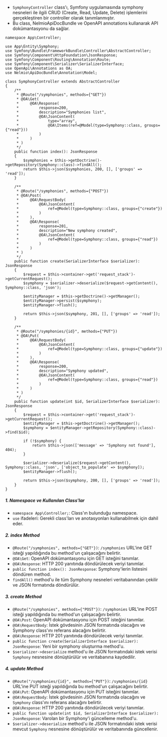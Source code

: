 + `SymphonyController` class'ı, Symfony uygulamasında symphony nesneleri ile ilgili CRUD (Create, Read, Update, Delete) işlemlerini gerçekleştiren bir controller olarak tanımlanmıştır.
+ Bu class, NelmioApiDocBundle ve OpenAPI annotations kullanarak API dokümantasyonu da sağlar.
~~~~~~~
namespace App\Controller;

use App\Entity\Symphony;
use Symfony\Bundle\FrameworkBundle\Controller\AbstractController;
use Symfony\Component\HttpFoundation\JsonResponse;
use Symfony\Component\Routing\Annotation\Route;
use Symfony\Component\Serializer\SerializerInterface;
use OpenApi\Annotations as OA;
use Nelmio\ApiDocBundle\Annotation\Model;

class SymphonyController extends AbstractController
{
    /**
     * @Route("/symphonies", methods={"GET"})
     * @OA\Get(
     *     @OA\Response(
     *         response=200,
     *         description="Symphonies list",
     *         @OA\JsonContent(
     *             type="array",
     *             @OA\Items(ref=@Model(type=Symphony::class, groups={"read"}))
     *         )
     *     )
     * )
     */
    public function index(): JsonResponse
    {
        $symphonies = $this->getDoctrine()->getRepository(Symphony::class)->findAll();
        return $this->json($symphonies, 200, [], ['groups' => 'read']);
    }

    /**
     * @Route("/symphonies", methods={"POST"})
     * @OA\Post(
     *     @OA\RequestBody(
     *         @OA\JsonContent(
     *             ref=@Model(type=Symphony::class, groups={"create"})
     *         )
     *     ),
     *     @OA\Response(
     *         response=201,
     *         description="New symphony created",
     *         @OA\JsonContent(
     *             ref=@Model(type=Symphony::class, groups={"read"})
     *         )
     *     )
     * )
     */
    public function create(SerializerInterface $serializer): JsonResponse
    {
        $request = $this->container->get('request_stack')->getCurrentRequest();
        $symphony = $serializer->deserialize($request->getContent(), Symphony::class, 'json');

        $entityManager = $this->getDoctrine()->getManager();
        $entityManager->persist($symphony);
        $entityManager->flush();

        return $this->json($symphony, 201, [], ['groups' => 'read']);
    }

    /**
     * @Route("/symphonies/{id}", methods={"PUT"})
     * @OA\Put(
     *     @OA\RequestBody(
     *         @OA\JsonContent(
     *             ref=@Model(type=Symphony::class, groups={"update"})
     *         )
     *     ),
     *     @OA\Response(
     *         response=200,
     *         description="Symphony updated",
     *         @OA\JsonContent(
     *             ref=@Model(type=Symphony::class, groups={"read"})
     *         )
     *     )
     * )
     */
    public function update(int $id, SerializerInterface $serializer): JsonResponse
    {
        $request = $this->container->get('request_stack')->getCurrentRequest();
        $entityManager = $this->getDoctrine()->getManager();
        $symphony = $entityManager->getRepository(Symphony::class)->find($id);

        if (!$symphony) {
            return $this->json(['message' => 'Symphony not found'], 404);
        }

        $serializer->deserialize($request->getContent(), Symphony::class, 'json', ['object_to_populate' => $symphony]);
        $entityManager->flush();

        return $this->json($symphony, 200, [], ['groups' => 'read']);
    }
}
~~~~~~~

##### 1. Namespace ve Kullanılan Class'lar
+ `namespace App\Controller;`: Class'ın bulunduğu namespace.
+ `use` ifadeleri: Gerekli class'ları ve anotasyonları kullanabilmek için dahil eder.

##### 2. index Method
+ `@Route("/symphonies", methods={"GET"})`: `/symphonies` URL'ine GET isteği yapıldığında bu method'un çalışacağını belirtir.
+ `@OA\Get`: OpenAPI dokümantasyonu için GET isteğini tanımlar.
+ `@OA\Response`: HTTP 200 yanıtında döndürülecek veriyi tanımlar.
+ `public function index(): JsonResponse`: Symphony'lerin listesini döndüren method.
+ `findAll()` method'u ile tüm Symphony nesneleri veritabanından çekilir ve JSON formatında döndürülür.

##### 3. create Method
+ `@Route("/symphonies", methods={"POST"})`: `/symphonies` URL'ine POST isteği yapıldığında bu method'un çalışacağını belirtir.
+ `@OA\Post`: OpenAPI dokümantasyonu için POST isteğini tanımlar.
+ `@OA\RequestBody`: İstek gövdesinin JSON formatında olacağını ve Symphony class'ını referans alacağını belirtir.
+ `@OA\Response`: HTTP 201 yanıtında döndürülecek veriyi tanımlar.
+ `public function create(SerializerInterface $serializer): JsonResponse`: Yeni bir symphony oluşturma method'u.
+ `$serializer->deserialize` method'u ile JSON formatındaki istek verisi `Symphony` nesnesine dönüştürülür ve veritabanına kaydedilir.

##### 4. update Method
+ `@Route("/symphonies/{id}", methods={"PUT"})`: `/symphonies/{id}` URL'ine PUT isteği yapıldığında bu method'un çalışacağını belirtir.
+ `@OA\Put`: OpenAPI dokümantasyonu için PUT isteğini tanımlar.
+ `@OA\RequestBody`: İstek gövdesinin JSON formatında olacağını ve `Symphony` class'ını referans alacağını belirtir.
+ `@OA\Response`: HTTP 200 yanıtında döndürülecek veriyi tanımlar.
+ `public function update(int $id, SerializerInterface $serializer): JsonResponse`: Varolan bir Symphony'i güncelleme method'u.
+ `$serializer->deserialize` method'u ile JSON formatındaki istek verisi mevcut `Symphony` nesnesine dönüştürülür ve veritabanında güncellenir.

